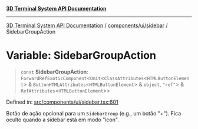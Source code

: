 [**3D Terminal System API Documentation**](../../../../README.md)

***

[3D Terminal System API Documentation](../../../../README.md) / [components/ui/sidebar](../README.md) / SidebarGroupAction

# Variable: SidebarGroupAction

> `const` **SidebarGroupAction**: `ForwardRefExoticComponent`\<`Omit`\<`ClassAttributes`\<`HTMLButtonElement`\> & `ButtonHTMLAttributes`\<`HTMLButtonElement`\> & `object`, `"ref"`\> & `RefAttributes`\<`HTMLButtonElement`\>\>

Defined in: [src/components/ui/sidebar.tsx:601](https://github.com/Dicommunitas/ThreeJS_Terminal_3D/blob/badc3233eff8eb21985e1864af032399a617b0af/src/components/ui/sidebar.tsx#L601)

Botão de ação opcional para um `SidebarGroup` (e.g., um botão "+").
Fica oculto quando a sidebar está em modo "icon".
